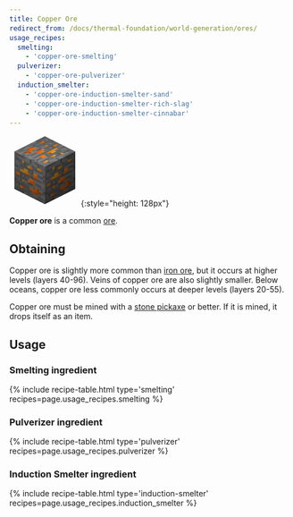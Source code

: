 ```yaml
---
title: Copper Ore
redirect_from: /docs/thermal-foundation/world-generation/ores/
usage_recipes:
  smelting:
    - 'copper-ore-smelting'
  pulverizer:
    - 'copper-ore-pulverizer'
  induction_smelter:
    - 'copper-ore-induction-smelter-sand'
    - 'copper-ore-induction-smelter-rich-slag'
    - 'copper-ore-induction-smelter-cinnabar'
---
```


![Copper Ore](/assets/images/thermal-foundation/ore-copper.png){:style="height: 128px"}


**Copper ore** is a common [ore](https://minecraft.gamepedia.com/Ore).


Obtaining
---------
Copper ore is slightly more common than [iron
ore](https://minecraft.gamepedia.com/Iron_Ore), but it occurs at higher levels
(layers 40-96). Veins of copper ore are also slightly smaller. Below oceans,
copper ore less commonly occurs at deeper levels (layers 20-55).

Copper ore must be mined with a [stone
pickaxe](https://minecraft.gamepedia.com/Pickaxe) or better. If it is mined, it
drops itself as an item.


Usage
-----

### Smelting ingredient
{% include recipe-table.html type='smelting' recipes=page.usage_recipes.smelting %}

### Pulverizer ingredient
{% include recipe-table.html type='pulverizer' recipes=page.usage_recipes.pulverizer %}

### Induction Smelter ingredient
{% include recipe-table.html type='induction-smelter' recipes=page.usage_recipes.induction_smelter %}
